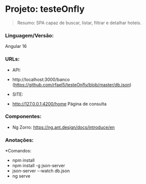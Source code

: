 # Projeto: testeOnfly
> Resumo: SPA capaz de buscar, listar, filtrar e detalhar hoteis.


### Linguagem/Versão: 
Angular 16


### URLs:

* API: 
- http://localhost:3000/banco (https://github.com/rfael5/testeOnfly/blob/master/db.json)


* SITE:
- <http://127.0.0.1:4200/home> Página de consulta


### Componentes: 
- Ng Zorro: https://ng.ant.design/docs/introduce/en


### Anotações:
*Comandos:
- npm install
- npm install -g json-server
- json-server --watch db.json
- ng serve
